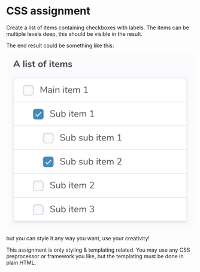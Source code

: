 # CSS assignment

Create a list of items containing checkboxes with labels.
The items can be multiple levels deep, this should be visible in the result.

The end result could be something like this:

![Example](https://raw.githubusercontent.com/indexsoftware/interview/master/CSS/A%20list%20of%20items.png?raw=true)

but you can style it any way you want, use your creativity!

This assignment is only styling & templating related. You may use any CSS preprocessor or framework you like,
but the templating must be done in plain HTML.
